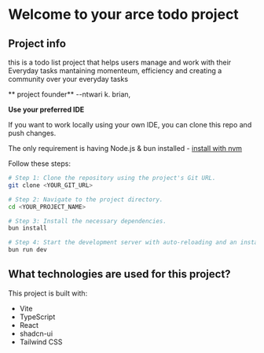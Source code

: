 # Welcome to your arce todo project

## Project info
   this is a todo list project that helps users manage and work with their 
   Everyday tasks mantaining momenteum, efficiency and creating a community over your everyday tasks

   ** project founder**
    --ntwari k. brian,
    
**Use your preferred IDE**

If you want to work locally using your own IDE, you can clone this repo and push changes. 

The only requirement is having Node.js & bun installed - [install with nvm](https://github.com/nvm-sh/nvm#installing-and-updating)

Follow these steps:

```sh
# Step 1: Clone the repository using the project's Git URL.
git clone <YOUR_GIT_URL>

# Step 2: Navigate to the project directory.
cd <YOUR_PROJECT_NAME>

# Step 3: Install the necessary dependencies.
bun install

# Step 4: Start the development server with auto-reloading and an instant preview.
bun run dev
```

## What technologies are used for this project?

This project is built with:

- Vite
- TypeScript
- React
- shadcn-ui
- Tailwind CSS